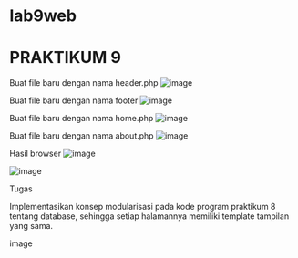 # lab9web
# PRAKTIKUM 9

Buat file baru dengan nama header.php
![image](https://user-images.githubusercontent.com/101730390/171011912-bda047cf-b9d8-47cd-b559-f2cf38a3d97c.png)


Buat file baru dengan nama footer
![image](https://user-images.githubusercontent.com/101730390/171016534-2f4e9ccb-ad9a-4785-b3e8-2b279a6b4124.png)


Buat file baru dengan nama home.php
![image](https://user-images.githubusercontent.com/101730390/171016580-287c0dbe-535d-49ce-9d53-f8f05de1ec8f.png)


Buat file baru dengan nama about.php
![image](https://user-images.githubusercontent.com/101730390/171016614-a79c3b80-d021-47e9-b775-255514e88e44.png)


Hasil browser
![image](https://user-images.githubusercontent.com/101730390/171016798-717f1d6b-3b6e-4856-8eb4-6aeb6ace16b1.png)

![image](https://user-images.githubusercontent.com/101730390/171016775-5acd5117-fae0-4dd1-85b4-1b4bf16ca95f.png)


Tugas

Implementasikan konsep modularisasi pada kode program praktikum 8 tentang database, sehingga setiap halamannya memiliki template tampilan yang sama.

image
